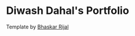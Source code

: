 
# Diwash Dahal's Portfolio

Template by [Bhaskar Rijal](https://github.com/bhaskarrijal/bhaskarrijal-min)
